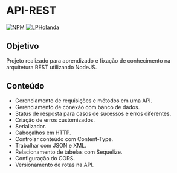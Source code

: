 # API-REST

[![NPM](https://img.shields.io/npm/v/npm?color=green&style=for-the-badge)](https://www.npmjs.com/)
[![LPHolanda](https://img.shields.io/badge/dev-LPHolanda-blue?style=for-the-badge)](https://github.com/LPHolanda)

## Objetivo
Projeto realizado para aprendizado e fixação de conhecimento na arquitetura REST utilizando NodeJS.

## Conteúdo
- Gerenciamento de requisições e métodos em uma API.
- Gerenciamento de conexão com banco de dados.
- Status de resposta para casos de sucessos e erros diferentes.
- Criação de erros customizados.
- Serializador.
- Cabeçalhos em HTTP.
- Controlar conteúdo com Content-Type.
- Trabalhar com JSON e XML.
- Relacionamento de tabelas com Sequelize.
- Configuração do CORS.
- Versionamento de rotas na API.
